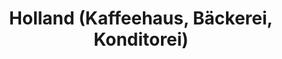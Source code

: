 ---
title: "Holland (Kaffeehaus, Bäckerei, Konditorei)"
url: /kamp-lintfort/holland-kaffeehaus-baeckerei-konditorei-wiesenbruchstrasse/
shop: Bäckerei
---